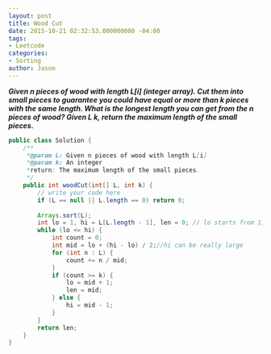 ```yaml
---
layout: post
title: Wood Cut
date: 2015-10-21 02:32:53.000000000 -04:00
tags:
- Leetcode
categories:
- Sorting
author: Jason
---
```

<p><strong><em>Given n pieces of wood with length L[i] (integer array). Cut them into small pieces to guarantee you could have equal or more than k pieces with the same length. What is the longest length you can get from the n pieces of wood? Given L k, return the maximum length of the small pieces.</em></strong></p>


``` java
public class Solution {
    /** 
     *@param L: Given n pieces of wood with length L[i]
     *@param k: An integer
     *return: The maximum length of the small pieces.
     */
    public int woodCut(int[] L, int k) {
        // write your code here
        if (L == null || L.length == 0) return 0;
        
        Arrays.sort(L);
        int lo = 1, hi = L[L.length - 1], len = 0; // lo starts from 1, not L[0]
        while (lo <= hi) {
            int count = 0;
            int mid = lo + (hi - lo) / 2;//hi can be really large
            for (int n : L) {
                count += n / mid;
            }
            if (count >= k) {
                lo = mid + 1;
                len = mid;
            } else {
                hi = mid - 1;
            }
        }
        return len;
    }
}
```
